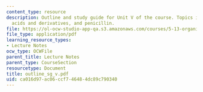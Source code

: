 ```yaml
---
content_type: resource
description: Outline and study guide for Unit V of the course. Topics include carboxylic
  acids and derivatives, and penicillin.
file: https://ol-ocw-studio-app-qa.s3.amazonaws.com/courses/5-13-organic-chemistry-ii-fall-2003/ca016d97ac06ccf746484dc89c790340_outline_sg_v.pdf
file_type: application/pdf
learning_resource_types:
- Lecture Notes
ocw_type: OCWFile
parent_title: Lecture Notes
parent_type: CourseSection
resourcetype: Document
title: outline_sg_v.pdf
uid: ca016d97-ac06-ccf7-4648-4dc89c790340
---
```


